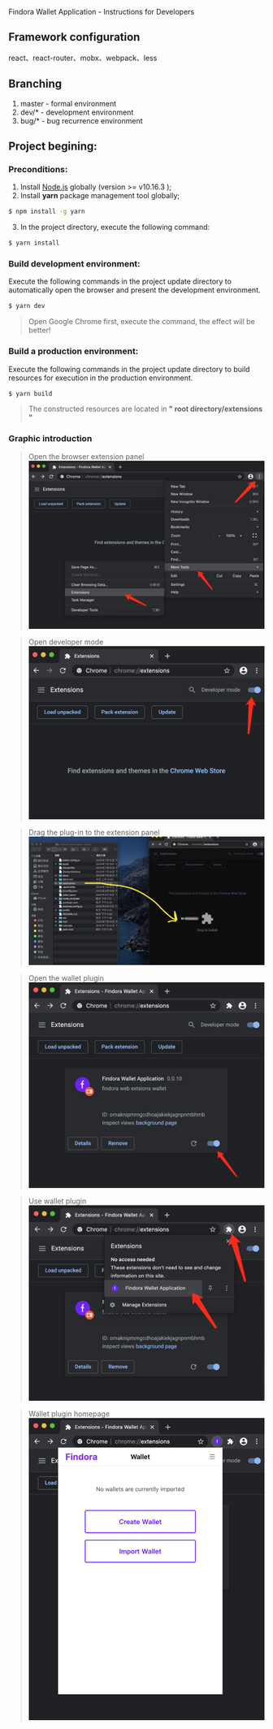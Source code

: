 Findora Wallet Application - Instructions for Developers

## Framework configuration

react、react-router、mobx、webpack、less

## Branching

1. master - formal environment
2. dev/\* - development environment
3. bug/\* - bug recurrence environment

## Project begining:

### Preconditions:

1. Install [Node.js](https://nodejs.org/en/download/) globally (version >= v10.16.3 );
2. Install **yarn** package management tool globally;

```bash
$ npm install -g yarn
```

3. In the project directory, execute the following command:

```bash
$ yarn install
```

### Build development environment:

Execute the following commands in the project update directory to automatically open the browser and present the development environment.

```bash
$ yarn dev
```

> Open Google Chrome first, execute the command, the effect will be better!

### Build a production environment:

Execute the following commands in the project update directory to build resources for execution in the production environment.

```bash
$ yarn build
```

> The constructed resources are located in **" root directory/extensions "**

### Graphic introduction

> Open the browser extension panel
> ![Open the browser extension panel](./docs-src/images/help-1.png)

> Open developer mode
> ![Open developer mode](./docs-src/images/help-2.png)

> Drag the plug-in to the extension panel
> ![Drag the plug-in to the extension panel](./docs-src/images/help-3.png)

> Open the wallet plugin
> ![Open the wallet plugin](./docs-src/images/help-4.png)

> Use wallet plugin
> ![Use wallet plugin](./docs-src/images/help-5.png)

> Wallet plugin homepage
> ![Wallet plugin homepage](./docs-src/images/help-6.png)
